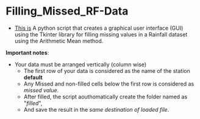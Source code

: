 # Filling_Missed_RF-Data


- [This is](./Arithmetic_Mean.py) A python script that creates a graphical user interface (GUI) using the Tkinter library for filling missing values in a Rainfall dataset using the Arithmetic Mean method.

**Important notes**:
- Your data must be arranged vertically (column wise)
    - The first row of your data is considered as the name of the station **default**
    - Any Missed and non-filled cells below the first row is considered as *missed value*.
    - After filled, the script aouthomatically create the folder named as "*filled*",
    - And save the result in the *same destination of loaded file*.

